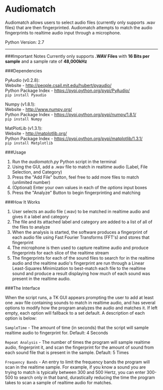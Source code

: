 Audiomatch
==============================
Audiomatch allows users to select audio files (currently only supports .wav files) that are then fingerprinted. Audiomatch attempts to match the audio fingerprints to realtime audio input through a microphone.

Python Version: 2.7


-------

###Important Notes
Currently only supports **.WAV Files** with **16 Bits per sample** and a sample rate of **48,000kHz**


###Dependencies

PyAudio (v0.2.8): <br>
Website - http://people.csail.mit.edu/hubert/pyaudio/ <br>
Python Package Index - https://pypi.python.org/pypi/PyAudio/ <br> 
```pip install Pyaudio```

Numpy (v1.8.1): <br>
Website - http://www.numpy.org/ <br>
Python Package Index - https://pypi.python.org/pypi/numpy/1.8.1/ <br>
```pip install Numpy```

MatPlotLib (v1.3.1): <br>
Website - http://matplotlib.org/ <br>
Python Package Index - https://pypi.python.org/pypi/matplotlib/1.3.1/ <br>
```pip install Matplotlib```


###Usage

1. Run the _audiomatch.py_ Python script in the terminal
2. Using the GUI, add a .wav file to match in realtime audio (Label, File Selection, and Category)
3. Press the "Add File" button, feel free to add more files to match (unlimited number)
3. (Optional) Enter your own values in each of the _options_ input boxes
4. Press the "Analyze" Button to begin fingerprinting and matching


###How It Works

1. User selects an audio file (.wav) to be matched in realtime audio and gives it a label and category
2. The file and its attached label and category are added to a list of all of the files to analyze
3. When the analysis is started, the software produces a fingerprint of each audio file using Fast Fourier Transforms (FFT's) and stores that fingerprint
4. The microphone is then used to capture realtime audio and produce fingerprints for each slice of the realtime stream
5. The fingerprints for each of the sound files to search for in the realtime audio and the realtime audio's fingerprint are run through a Linear Least-Squares Minimization to best-match each file to the realtime sound and produce a result displaying how much of each sound was present in the realtime audio.


###The Interface

When the script runs, a TK GUI appears prompting the user to add at least one .wav file containing sounds to match in realtime audio, and has several options to modify how the program analyzes the audio and matches it. If left empty, each option will fallback to a set default. A description of each option is below:

```SampleTime``` - The amount of time (in seconds) that the script will sample realtime audio to fingerprint for. Default: 4 Seconds

```Repeat Analysis``` - The number of times the program will sample realtime audio, fingerprint it, and scan the fingerprint for the amount of sound from each sound file that is present in the sample. Default: 5 Times

```Frequency Bands``` - An entry to limit the frequency bands the program will scan in the realtime sample. For example, if you know a sound you are trying to match is typically between 300 and 500 Hertz, you can enter 300-500 to search only in that band, durastically reducing the time the program takes to scan a sample of realtime audio for matches.


